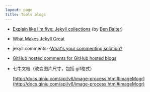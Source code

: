 ```yaml
---
layout: page
title: Tools blogs
---
```


* [Explain like I’m five: Jekyll collections](http://ben.balter.com/2015/02/20/jekyll-collections/) (by [Ben Balter][ben-balter-github])

* [What Makes Jekyll Great](https://www.sitepoint.com/getting-started-jekyll-collections/)

* jekyll comments--[What's your commenting solution?](https://talk.jekyllrb.com/t/whats-your-commenting-solution/2047/4)

* [GitHub hosted comments for GitHub hosted blogs](http://ivanzuzak.info/2011/02/18/github-hosted-comments-for-github-hosted-blogs.html)

[ben-balter-github]: http://ben.balter.com/

* 七牛文档（改变图片尺寸，包括 gif格式）
 
  [http://docs.qiniu.com/api/v6/image-process.html#imageMogr](http://docs.qiniu.com/api/v6/image-process.html#imageMogr)